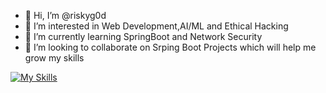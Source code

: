 - 👋 Hi, I’m @riskyg0d
- 👀 I’m interested in Web Development,AI/ML and Ethical Hacking
- 🌱 I’m currently learning SpringBoot and Network Security
- 💞️ I’m looking to collaborate on Srping Boot Projects which will help me grow my skills

<!---
riskyg0d/riskyg0d is a ✨ special ✨ repository because its `README.md` (this file) appears on your GitHub profile.
You can click the Preview link to take a look at your changes.
--->
[![My Skills](https://skillicons.dev/icons?i=java,javascript,html,css,react,&perline=3)](https://skillicons.dev)
